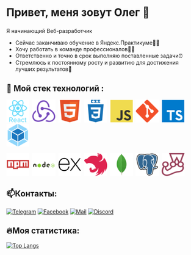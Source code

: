 # Привет, меня зовут Олег 👋
###
Я начинающий Beб-разработчик
* Сейчас заканчиваю обучение в Яндекс.Практикуме👨‍🎓
* Хочу работать в команде профессионалов👨‍💻
* Ответственно и точно в срок выполняю поставленные задачи⏰
* Стремлюсь к постоянному росту и развитию для достижения лучших результатов🚀

## :hammer: Мой стек технологий :

<div>
  <img src="https://github.com/devicons/devicon/blob/master/icons/react/react-original-wordmark.svg" title="React" alt="React" width="60" height="60"/>&nbsp;
  <img src="https://github.com/devicons/devicon/blob/master/icons/redux/redux-original.svg" title="Redux" alt="Redux " width="60" height="60"/>&nbsp;
  <img src="https://github.com/devicons/devicon/blob/master/icons/html5/html5-original.svg" title="HTML" alt="HTML" width="60" height="60"/>&nbsp; 
  <img src="https://github.com/devicons/devicon/blob/master/icons/css3/css3-plain-wordmark.svg"  title="CSS3" alt="CSS" width="60" height="60"/>&nbsp;
  <img src="https://github.com/devicons/devicon/blob/master/icons/javascript/javascript-original.svg" title="JavaScript" alt="JavaScript" width="60" height="60"/>&nbsp;
  <img src="https://github.com/devicons/devicon/blob/master/icons/git/git-original.svg" title="Git" alt="Git" width="60" height="60"/>&nbsp;
  <img src="https://github.com/devicons/devicon/blob/master/icons/typescript/typescript-original.svg" title="Typescript" alt="Typescript" width="60" height="60"/>&nbsp;
  <img src="https://github.com/devicons/devicon/blob/master/icons/webpack/webpack-original.svg" title="Webpack" alt="Webpack" width="60" height="60"/>&nbsp;
  
  <img src="https://github.com/devicons/devicon/blob/master/icons/npm/npm-original-wordmark.svg" title="Webpack" alt="Webpack" width="60" height="60"/>&nbsp;
  <img src="https://github.com/devicons/devicon/blob/master/icons/nodejs/nodejs-original-wordmark.svg" title="NodeJS" alt="NodeJS" width="60" height="60"/>&nbsp;
  <img src="https://github.com/devicons/devicon/blob/master/icons/express/express-original.svg" title="Express" alt="Express" width="60" height="60"/>&nbsp;
  <img src="https://github.com/devicons/devicon/blob/master/icons/nestjs/nestjs-plain.svg" title="Nest" alt="Nest" width="60" height="60"/>&nbsp;
  <img src="https://github.com/devicons/devicon/blob/master/icons/mongodb/mongodb-original.svg" title="MongoDB" alt="MongoDB" width="60" height="60"/>&nbsp;
  <img src="https://github.com/devicons/devicon/blob/master/icons/postgresql/postgresql-original.svg" title="Postgresql" alt="Postgresql" width="60" height="60"/>&nbsp;
  <img src="https://github.com/devicons/devicon/blob/master/icons/jest/jest-plain.svg" title="Jest" alt="Jest" width="60" height="60"/>&nbsp;
</div>

## 📫Контакты:
[![Telegram](https://img.shields.io/badge/-Telegram-29aaec?style=for-the-badge&logo=Telegram&logoColor=white)](https://t.me/oleg_simplex)
[![Facebook](https://img.shields.io/badge/facebook-blue?style=for-the-badge&logo=facebook&logoColor=white)](https://www.facebook.com/oleg.abramoff)
[![Mail](https://img.shields.io/badge/Gmail-red?style=for-the-badge&logo=gmail&logoColor=white)](mailto:oleg.v.abramovv@gmail.com)
[![Discord](https://img.shields.io/badge/discord-5865f2?style=for-the-badge&logo=discord&logoColor=white)](https://discordapp.com/users/simplex83/ )

## 🔥Моя статистика:
[![Top Langs](https://github-readme-stats.vercel.app/api/top-langs/?username=simplex83)](https://github.com/anuraghazra/github-readme-stats)



<!--
**simplex83/simplex83** is a ✨ _special_ ✨ repository because its `README.md` (this file) appears on your GitHub profile.

Here are some ideas to get you started:

- 🔭 I’m currently working on ...
- 🌱 I’m currently learning ...
- 👯 I’m looking to collaborate on ...
- 🤔 I’m looking for help with ...
- 💬 Ask me about ...
- 📫 How to reach me: ...
- 😄 Pronouns: ...
- ⚡ Fun fact: ...
[![Anurag's GitHub stats](https://github-readme-stats.vercel.app/api?username=simplex83)](https://github.com/anuraghazra/github-readme-stats)
-->
